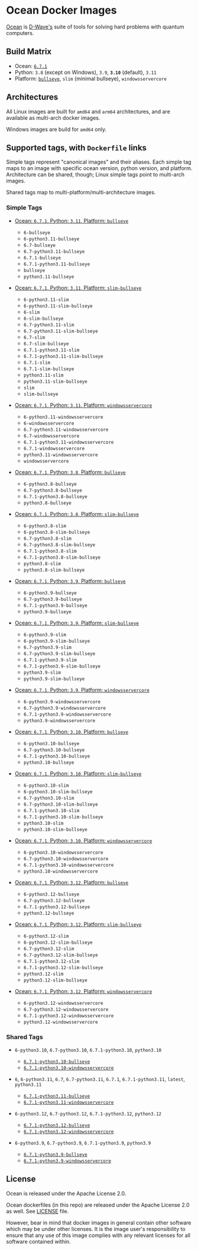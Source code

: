 # Ocean Docker Images

[Ocean](https://docs.ocean.dwavesys.com/en/stable) is
[D-Wave's](<https://www.dwavesys.com>) suite of tools for solving hard problems
with quantum computers.


## Build Matrix

- Ocean: [`6.7.1`](https://github.com/dwavesystems/dwave-ocean-sdk/releases/6.7.1)
- Python: `3.8` (except on Windows), `3.9`, **`3.10`** (default), `3.11`
- Platform: [`bullseye`](https://wiki.debian.org/DebianBullseye), `slim` (minimal bullseye), `windowsservercore`


## Architectures

All Linux images are built for `amd64` and `arm64` architectures, and are available
as multi-arch docker images.

Windows images are build for `amd64` only.


## Supported tags, with `Dockerfile` links

Simple tags represent "canonical images" and their aliases. Each simple tag maps
to an image with specific ocean version, python version, and platform.
Architecture can be shared, though; Linux simple tags point to multi-arch images.

Shared tags map to multi-platform/multi-architecture images.

### Simple Tags

- [Ocean: `6.7.1`, Python: `3.11`, Platform: `bullseye`](https://github.com/dwavesystems/ocean-docker/blob/master/dockerfiles/6/python3.11/bullseye/Dockerfile)
  - `6-bullseye`
  - `6-python3.11-bullseye`
  - `6.7-bullseye`
  - `6.7-python3.11-bullseye`
  - `6.7.1-bullseye`
  - `6.7.1-python3.11-bullseye`
  - `bullseye`
  - `python3.11-bullseye`

- [Ocean: `6.7.1`, Python: `3.11`, Platform: `slim-bullseye`](https://github.com/dwavesystems/ocean-docker/blob/master/dockerfiles/6/python3.11/slim-bullseye/Dockerfile)
  - `6-python3.11-slim`
  - `6-python3.11-slim-bullseye`
  - `6-slim`
  - `6-slim-bullseye`
  - `6.7-python3.11-slim`
  - `6.7-python3.11-slim-bullseye`
  - `6.7-slim`
  - `6.7-slim-bullseye`
  - `6.7.1-python3.11-slim`
  - `6.7.1-python3.11-slim-bullseye`
  - `6.7.1-slim`
  - `6.7.1-slim-bullseye`
  - `python3.11-slim`
  - `python3.11-slim-bullseye`
  - `slim`
  - `slim-bullseye`

- [Ocean: `6.7.1`, Python: `3.11`, Platform: `windowsservercore`](https://github.com/dwavesystems/ocean-docker/blob/master/dockerfiles/6/python3.11/windowsservercore/Dockerfile)
  - `6-python3.11-windowsservercore`
  - `6-windowsservercore`
  - `6.7-python3.11-windowsservercore`
  - `6.7-windowsservercore`
  - `6.7.1-python3.11-windowsservercore`
  - `6.7.1-windowsservercore`
  - `python3.11-windowsservercore`
  - `windowsservercore`

- [Ocean: `6.7.1`, Python: `3.8`, Platform: `bullseye`](https://github.com/dwavesystems/ocean-docker/blob/master/dockerfiles/6/python3.8/bullseye/Dockerfile)
  - `6-python3.8-bullseye`
  - `6.7-python3.8-bullseye`
  - `6.7.1-python3.8-bullseye`
  - `python3.8-bullseye`

- [Ocean: `6.7.1`, Python: `3.8`, Platform: `slim-bullseye`](https://github.com/dwavesystems/ocean-docker/blob/master/dockerfiles/6/python3.8/slim-bullseye/Dockerfile)
  - `6-python3.8-slim`
  - `6-python3.8-slim-bullseye`
  - `6.7-python3.8-slim`
  - `6.7-python3.8-slim-bullseye`
  - `6.7.1-python3.8-slim`
  - `6.7.1-python3.8-slim-bullseye`
  - `python3.8-slim`
  - `python3.8-slim-bullseye`

- [Ocean: `6.7.1`, Python: `3.9`, Platform: `bullseye`](https://github.com/dwavesystems/ocean-docker/blob/master/dockerfiles/6/python3.9/bullseye/Dockerfile)
  - `6-python3.9-bullseye`
  - `6.7-python3.9-bullseye`
  - `6.7.1-python3.9-bullseye`
  - `python3.9-bullseye`

- [Ocean: `6.7.1`, Python: `3.9`, Platform: `slim-bullseye`](https://github.com/dwavesystems/ocean-docker/blob/master/dockerfiles/6/python3.9/slim-bullseye/Dockerfile)
  - `6-python3.9-slim`
  - `6-python3.9-slim-bullseye`
  - `6.7-python3.9-slim`
  - `6.7-python3.9-slim-bullseye`
  - `6.7.1-python3.9-slim`
  - `6.7.1-python3.9-slim-bullseye`
  - `python3.9-slim`
  - `python3.9-slim-bullseye`

- [Ocean: `6.7.1`, Python: `3.9`, Platform: `windowsservercore`](https://github.com/dwavesystems/ocean-docker/blob/master/dockerfiles/6/python3.9/windowsservercore/Dockerfile)
  - `6-python3.9-windowsservercore`
  - `6.7-python3.9-windowsservercore`
  - `6.7.1-python3.9-windowsservercore`
  - `python3.9-windowsservercore`

- [Ocean: `6.7.1`, Python: `3.10`, Platform: `bullseye`](https://github.com/dwavesystems/ocean-docker/blob/master/dockerfiles/6/python3.10/bullseye/Dockerfile)
  - `6-python3.10-bullseye`
  - `6.7-python3.10-bullseye`
  - `6.7.1-python3.10-bullseye`
  - `python3.10-bullseye`

- [Ocean: `6.7.1`, Python: `3.10`, Platform: `slim-bullseye`](https://github.com/dwavesystems/ocean-docker/blob/master/dockerfiles/6/python3.10/slim-bullseye/Dockerfile)
  - `6-python3.10-slim`
  - `6-python3.10-slim-bullseye`
  - `6.7-python3.10-slim`
  - `6.7-python3.10-slim-bullseye`
  - `6.7.1-python3.10-slim`
  - `6.7.1-python3.10-slim-bullseye`
  - `python3.10-slim`
  - `python3.10-slim-bullseye`

- [Ocean: `6.7.1`, Python: `3.10`, Platform: `windowsservercore`](https://github.com/dwavesystems/ocean-docker/blob/master/dockerfiles/6/python3.10/windowsservercore/Dockerfile)
  - `6-python3.10-windowsservercore`
  - `6.7-python3.10-windowsservercore`
  - `6.7.1-python3.10-windowsservercore`
  - `python3.10-windowsservercore`

- [Ocean: `6.7.1`, Python: `3.12`, Platform: `bullseye`](https://github.com/dwavesystems/ocean-docker/blob/master/dockerfiles/6/python3.12/bullseye/Dockerfile)
  - `6-python3.12-bullseye`
  - `6.7-python3.12-bullseye`
  - `6.7.1-python3.12-bullseye`
  - `python3.12-bullseye`

- [Ocean: `6.7.1`, Python: `3.12`, Platform: `slim-bullseye`](https://github.com/dwavesystems/ocean-docker/blob/master/dockerfiles/6/python3.12/slim-bullseye/Dockerfile)
  - `6-python3.12-slim`
  - `6-python3.12-slim-bullseye`
  - `6.7-python3.12-slim`
  - `6.7-python3.12-slim-bullseye`
  - `6.7.1-python3.12-slim`
  - `6.7.1-python3.12-slim-bullseye`
  - `python3.12-slim`
  - `python3.12-slim-bullseye`

- [Ocean: `6.7.1`, Python: `3.12`, Platform: `windowsservercore`](https://github.com/dwavesystems/ocean-docker/blob/master/dockerfiles/6/python3.12/windowsservercore/Dockerfile)
  - `6-python3.12-windowsservercore`
  - `6.7-python3.12-windowsservercore`
  - `6.7.1-python3.12-windowsservercore`
  - `python3.12-windowsservercore`


### Shared Tags

- `6-python3.10`, `6.7-python3.10`, `6.7.1-python3.10`, `python3.10`
  - [`6.7.1-python3.10-bullseye`](https://github.com/dwavesystems/ocean-docker/blob/master/dockerfiles/6/python3.10/bullseye/Dockerfile)
  - [`6.7.1-python3.10-windowsservercore`](https://github.com/dwavesystems/ocean-docker/blob/master/dockerfiles/6/python3.10/windowsservercore/Dockerfile)

- `6`, `6-python3.11`, `6.7`, `6.7-python3.11`, `6.7.1`, `6.7.1-python3.11`, `latest`, `python3.11`
  - [`6.7.1-python3.11-bullseye`](https://github.com/dwavesystems/ocean-docker/blob/master/dockerfiles/6/python3.11/bullseye/Dockerfile)
  - [`6.7.1-python3.11-windowsservercore`](https://github.com/dwavesystems/ocean-docker/blob/master/dockerfiles/6/python3.11/windowsservercore/Dockerfile)

- `6-python3.12`, `6.7-python3.12`, `6.7.1-python3.12`, `python3.12`
  - [`6.7.1-python3.12-bullseye`](https://github.com/dwavesystems/ocean-docker/blob/master/dockerfiles/6/python3.12/bullseye/Dockerfile)
  - [`6.7.1-python3.12-windowsservercore`](https://github.com/dwavesystems/ocean-docker/blob/master/dockerfiles/6/python3.12/windowsservercore/Dockerfile)

- `6-python3.9`, `6.7-python3.9`, `6.7.1-python3.9`, `python3.9`
  - [`6.7.1-python3.9-bullseye`](https://github.com/dwavesystems/ocean-docker/blob/master/dockerfiles/6/python3.9/bullseye/Dockerfile)
  - [`6.7.1-python3.9-windowsservercore`](https://github.com/dwavesystems/ocean-docker/blob/master/dockerfiles/6/python3.9/windowsservercore/Dockerfile)



## License

Ocean is released under the Apache License 2.0.

Ocean dockerfiles (in this repo) are released under the Apache License 2.0 as well.
See [LICENSE](./LICENSE) file.

However, bear in mind that docker images in general contain other software which
may be under other licenses. It is the image user's responsibility to ensure
that any use of this image complies with any relevant licenses for all software
contained within.
